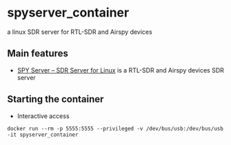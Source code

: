 # spyserver_container
a linux SDR server for RTL-SDR and Airspy devices

## Main features
- [SPY Server – SDR Server for Linux](https://airspy.com/download/) is a RTL-SDR and Airspy devices SDR server


## Starting the container
- Interactive access
```shell
docker run --rm -p 5555:5555 --privileged -v /dev/bus/usb:/dev/bus/usb -it spyserver_container
```
